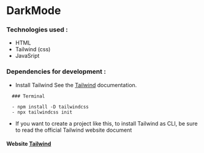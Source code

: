# DarkMode

### Technologies used :
- HTML
- Tailwind (css)
- JavaSript



### Dependencies for development :
- Install Tailwind   See the [Tailwind](https://tailwindcss.com/docs/installation) documentation.

```
  ### Terminal

  - npm install -D tailwindcss
  - npx tailwindcss init
```

- If you want to create a project like this, to install Tailwind as CLI, be sure to read the official Tailwind website document

#### Website [Tailwind](https://tailwindcss.com/docs/installation)
